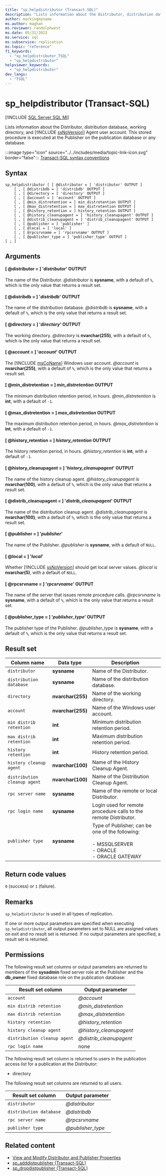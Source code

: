 ```yaml
---
title: "sp_helpdistributor (Transact-SQL)"
description: "Lists information about the Distributor, distribution database, working directory, and SQL Server Agent user account."
author: markingmyname
ms.author: maghan
ms.reviewer: randolphwest
ms.date: 05/31/2023
ms.service: sql
ms.subservice: replication
ms.topic: "reference"
f1_keywords:
  - "sp_helpdistributor_TSQL"
  - "sp_helpdistributor"
helpviewer_keywords:
  - "sp_helpdistributor"
dev_langs:
  - "TSQL"
---
```

# sp_helpdistributor (Transact-SQL)

[!INCLUDE [SQL Server SQL MI](../../includes/applies-to-version/sql-asdbmi.md)]

Lists information about the Distributor, distribution database, working directory, and [!INCLUDE [ssNoVersion](../../includes/ssnoversion-md.md)] Agent user account. This stored procedure is executed at the Publisher on the publication database or any database.

:::image type="icon" source="../../includes/media/topic-link-icon.svg" border="false"::: [Transact-SQL syntax conventions](../../t-sql/language-elements/transact-sql-syntax-conventions-transact-sql.md)

## Syntax

```syntaxsql
sp_helpdistributor [ [ @distributor = ] 'distributor' OUTPUT ]
    [ , [ @distribdb = ] 'distribdb' OUTPUT ]
    [ , [ @directory = ] 'directory' OUTPUT ]
    [ , [ @account = ] 'account' OUTPUT ]
    [ , [ @min_distretention = ] min_distretention OUTPUT ]
    [ , [ @max_distretention = ] max_distretention OUTPUT ]
    [ , [ @history_retention = ] history_retention OUTPUT ]
    [ , [ @history_cleanupagent = ] 'history_cleanupagent' OUTPUT ]
    [ , [ @distrib_cleanupagent = ] 'distrib_cleanupagent' OUTPUT ]
    [ , [ @publisher = ] 'publisher' ]
    [ , [ @local = ] 'local' ]
    [ , [ @rpcsrvname = ] 'rpcsrvname' OUTPUT ]
    [ , [ @publisher_type = ] 'publisher_type' OUTPUT ]
[ ; ]
```

## Arguments

#### [ @distributor = ] '*distributor*' OUTPUT

The name of the Distributor. *@distributor* is **sysname**, with a default of `%`, which is the only value that returns a result set.

#### [ @distribdb = ] '*distribdb*' OUTPUT

The name of the distribution database. *@distribdb* is **sysname**, with a default of `%`, which is the only value that returns a result set.

#### [ @directory = ] '*directory*' OUTPUT

The working directory. *@directory* is **nvarchar(255)**, with a default of `%`, which is the only value that returns a result set.

#### [ @account = ] '*account*' OUTPUT

The [!INCLUDE [msCoName](../../includes/msconame-md.md)] Windows user account. *@account* is **nvarchar(255)**, with a default of `%`, which is the only value that returns a result set.

#### [ @min_distretention = ] *min_distretention* OUTPUT

The minimum distribution retention period, in hours. *@min_distretention* is **int**, with a default of `-1`.

#### [ @max_distretention = ] *max_distretention* OUTPUT

The maximum distribution retention period, in hours. *@max_distretention* is **int**, with a default of `-1`.

#### [ @history_retention = ] *history_retention* OUTPUT

The history retention period, in hours. *@history_retention* is **int**, with a default of `-1`.

#### [ @history_cleanupagent = ] '*history_cleanupagent*' OUTPUT

The name of the history cleanup agent. *@history_cleanupagent* is **nvarchar(100)**, with a default of `%`, which is the only value that returns a result set.

#### [ @distrib_cleanupagent = ] '*distrib_cleanupagent*' OUTPUT

The name of the distribution cleanup agent. *@distrib_cleanupagent* is **nvarchar(100)**, with a default of `%`, which is the only value that returns a result set.

#### [ @publisher = ] '*publisher*'

The name of the Publisher. *@publisher* is **sysname**, with a default of `NULL`.

#### [ @local = ] '*local*'

Whether [!INCLUDE [ssNoVersion](../../includes/ssnoversion-md.md)] should get local server values. *@local* is **nvarchar(5)**, with a default of `NULL`.

#### [ @rpcsrvname = ] '*rpcsrvname*' OUTPUT

The name of the server that issues remote procedure calls. *@rpcsrvname* is **sysname**, with a default of `%`, which is the only value that returns a result set.

#### [ @publisher_type = ] '*publisher_type*' OUTPUT

The publisher type of the Publisher. *@publisher_type* is **sysname**, with a default of `%`, which is the only value that returns a result set.

## Result set

| Column name | Data type | Description |
| --- | --- | --- |
| `distributor` | **sysname** | Name of the Distributor. |
| `distribution database` | **sysname** | Name of the distribution database. |
| `directory` | **nvarchar(255)** | Name of the working directory. |
| `account` | **nvarchar(255)** | Name of the Windows user account. |
| `min distrib retention` | **int** | Minimum distribution retention period. |
| `max distrib retention` | **int** | Maximum distribution retention period. |
| `history retention` | **int** | History retention period. |
| `history cleanup agent` | **nvarchar(100)** | Name of the History Cleanup Agent. |
| `distribution cleanup agent` | **nvarchar(100)** | Name of the Distribution Cleanup Agent. |
| `rpc server name` | **sysname** | Name of the remote or local Distributor. |
| `rpc login name` | **sysname** | Login used for remote procedure calls to the remote Distributor. |
| `publisher type` | **sysname** | Type of Publisher; can be one of the following:<br /><br />- MSSQLSERVER<br />- ORACLE<br />- ORACLE GATEWAY |

## Return code values

`0` (success) or `1` (failure).

## Remarks

`sp_helpdistributor` is used in all types of replication.

If one or more output parameters are specified when executing `sp_helpdistributor`, all output parameters set to NULL are assigned values on exit and no result set is returned. If no output parameters are specified, a result set is returned.

## Permissions

The following result set columns or output parameters are returned to members of the **sysadmin** fixed server role at the Publisher and the **db_owner** fixed database role on the publication database:

| Result set column | Output parameter |
| --- | --- |
| `account` | *@account* |
| `min distrib retention` | *@min_distretention* |
| `max distrib retention` | *@max_distretention* |
| `history retention` | *@history_retention* |
| `history cleanup agent` | *@history_cleanupagent* |
| `distribution cleanup agent` | *@distrib_cleanupagent* |
| `rpc login name` | none |

The following result set column is returned to users in the publication access list for a publication at the Distributor:

- directory

The following result set columns are returned to all users.

| Result set column | Output parameter |
| --- | --- |
| `distributor` | *@distributor* |
| `distribution database` | *@distribdb* |
| `rpc server name` | *@rpcsrvname* |
| `publisher type` | *@publisher_type* |

## Related content

- [View and Modify Distributor and Publisher Properties](../replication/view-and-modify-distributor-and-publisher-properties.md)
- [sp_adddistpublisher (Transact-SQL)](sp-adddistpublisher-transact-sql.md)
- [sp_dropdistpublisher (Transact-SQL)](sp-dropdistpublisher-transact-sql.md)
